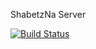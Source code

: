 ShabetzNa
Server


[![Build Status](http://13.57.61.90:8080/buildStatus/icon?job=unit-testing-ShabetzNa-Server&build=20)](http://13.57.61.90:8080/job/unit-testing-ShabetzNa-Server/20/)
